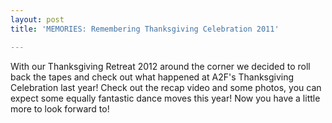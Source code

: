 ```yaml
---
layout: post
title: 'MEMORIES: Remembering Thanksgiving Celebration 2011'

---
```


With our Thanksgiving Retreat 2012 around the corner we decided to roll back the tapes and check out what happened at A2F's Thanksgiving Celebration last year! Check out the recap video and some photos, you can expect some equally fantastic dance moves this year! Now you have a little more to look forward to!
